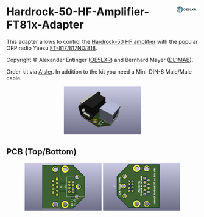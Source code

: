 <a href="https://oe5lxr.at/"><img align="right" src="https://github.com/oe5lxr/.github/raw/main/logo/oe5lxr-mountain-goat-horizontal.png" width="12%"></a>
Hardrock-50-HF-Amplifier-FT81x-Adapter
======================================
This adapter allows to control the [Hardrock-50 HF amplifier](https://www.hobbypcb.com/index.php/products/hf-radio/hardrock-50-hf-power-amp) with the popular QRP radio Yaesu [FT-817/817ND/818](https://oe5lxr.at/yaesu-ft-817nd-ultimate-guide/).

Copyright © Alexander Entinger ([OE5LXR](https://oe5lxr.at/)) and Bernhard Mayer ([DL1MAB](https://twitter.com/generation_make)).

Order kit via [Aisler](https://aisler.net/p/WRVRYMXA). In addition to the kit you need a Mini-DIN-8 Male/Male cable.

<p align="center">
  <a href="https://aisler.net/p/WRVRYMXA"><img src="https://github.com/oe5lxr/hw-Hardrock-50-HF-Amplifier-FT81x-Adapter/raw/main/docs/images/HF50_FT81x_adapter_rendering.png" width="40%"></a>
</p>

## PCB (Top/Bottom)
<p align="center">
  <a href="https://aisler.net/p/WRVRYMXA"><img src="https://github.com/oe5lxr/hw-Hardrock-50-HF-Amplifier-FT81x-Adapter/raw/main/docs/images/HF50_FT81x_adapter_top.png" width="40%"></a>
    <a href="https://aisler.net/p/WRVRYMXA"><img src="https://github.com/oe5lxr/hw-Hardrock-50-HF-Amplifier-FT81x-Adapter/raw/main/docs/images/HF50_FT81x_adapter_bot.png" width="40%"></a>
</p>
